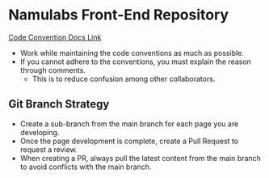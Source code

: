 # Namulabs Front-End Repository

[Code Convention Docs Link](https://coal-blouse-907.notion.site/Namulabs-Coding-Convention-783f33a9ec5748d494c0841bf8226c67?pvs=4)

- Work while maintaining the code conventions as much as possible.
- If you cannot adhere to the conventions, you must explain the reason through comments.
  - This is to reduce confusion among other collaborators.

## Git Branch Strategy

- Create a sub-branch from the main branch for each page you are developing.
- Once the page development is complete, create a Pull Request to request a review.
- When creating a PR, always pull the latest content from the main branch to avoid conflicts with the main branch.
